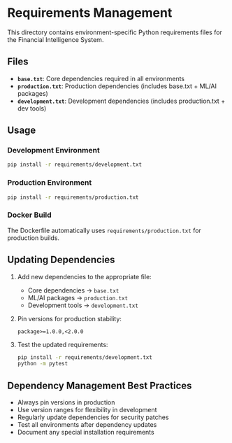 # Requirements Management

This directory contains environment-specific Python requirements files for the Financial Intelligence System.

## Files

- **`base.txt`**: Core dependencies required in all environments
- **`production.txt`**: Production dependencies (includes base.txt + ML/AI packages)
- **`development.txt`**: Development dependencies (includes production.txt + dev tools)

## Usage

### Development Environment
```bash
pip install -r requirements/development.txt
```

### Production Environment
```bash
pip install -r requirements/production.txt
```

### Docker Build
The Dockerfile automatically uses `requirements/production.txt` for production builds.

## Updating Dependencies

1. Add new dependencies to the appropriate file:
   - Core dependencies → `base.txt`
   - ML/AI packages → `production.txt`
   - Development tools → `development.txt`

2. Pin versions for production stability:
   ```
   package>=1.0.0,<2.0.0
   ```

3. Test the updated requirements:
   ```bash
   pip install -r requirements/development.txt
   python -m pytest
   ```

## Dependency Management Best Practices

- Always pin versions in production
- Use version ranges for flexibility in development
- Regularly update dependencies for security patches
- Test all environments after dependency updates
- Document any special installation requirements